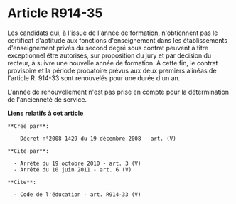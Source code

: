 # Article R914-35

Les candidats qui, à l'issue de l'année de formation, n'obtiennent pas le certificat d'aptitude aux fonctions d'enseignement
dans les établissements d'enseignement privés du second degré sous contrat peuvent à titre exceptionnel être autorisés, sur
proposition du jury et par décision du recteur, à suivre une nouvelle année de formation. A cette fin, le contrat provisoire
et la période probatoire prévus aux deux premiers alinéas de l'article R. 914-33 sont renouvelés pour une durée d'un an.

L'année de renouvellement n'est pas prise en compte pour la détermination de l'ancienneté de service.

**Liens relatifs à cet article**

	**Créé par**:

	  - Décret n°2008-1429 du 19 décembre 2008 - art. (V)

	**Cité par**:

	  - Arrêté du 19 octobre 2010 - art. 3 (V)
	  - Arrêté du 10 juin 2011 - art. 6 (V)

	**Cite**:

	  - Code de l'éducation - art. R914-33 (V)
